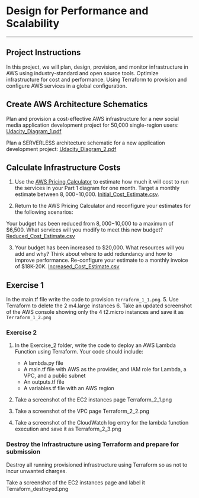 # Design for Performance and Scalability

---

## Project  Instructions

In this project, we will plan, design, provision, and monitor infrastructure in AWS using industry-standard and open source tools. Optimize infrastructure for cost and performance. Using Terraform to provision and configure AWS services in a global configuration.

## Create AWS Architecture Schematics
Plan and provision a cost-effective AWS infrastructure for a new social media application development project for 50,000 single-region users:
[Udacity_Diagram_1.pdf](udacity-submission/Udacity_Diagram_1.pdf)

Plan a SERVERLESS architecture schematic for a new application development project:
[Udacity_Diagram_2.pdf](udacity-submission/Udacity_Diagram_2.pdf)

## Calculate Infrastructure Costs
1. Use the [AWS Pricing Calculator](https://calculator.aws/) to estimate how much it will cost to run the services in your Part 1 diagram for one month. Target a monthly estimate between $8,000-$10,000. [Initial_Cost_Estimate.csv](udacity-submission/Initial_Cost_Estimate.csv).

2. Return to the AWS Pricing Calculator and reconfigure your estimates for the following scenarios:

Your budget has been reduced from $8,000-$10,000 to a maximum of $6,500. What services will you modify to meet this new budget?
[Reduced_Cost_Estimate.csv](udacity-submission/Reduced_Cost_Estimate.csv)

3. Your budget has been increased to $20,000. What resources will you add and why?
Think about where to add redundancy and how to improve performance. Re-configure your estimate to a monthly invoice of $18K-20K.
[Increased_Cost_Estimate.csv](udacity-submission/Increased_Cost_Estimate.csv)

## Exercise 1
In the main.tf file write the code to provision `Terraform_1_1.png`. 
5. Use Terraform to  delete the 2 m4.large instances 
6. Take an updated screenshot of the AWS console showing only the 4 t2.micro instances and save it as `Terraform_1_2.png`

### Exercise 2

1. In the  Exercise_2 folder, write the code to deploy an AWS Lambda Function using Terraform. Your code should include:

   * A lambda.py file
   * A main.tf file with AWS as the provider, and IAM role for Lambda, a VPC, and a public subnet
   * An outputs.tf file
   * A variables.tf file with an AWS region
  
2. Take a screenshot of the EC2 instances page Terraform_2_1.png
3. Take a screenshot of the VPC page Terraform_2_2.png
4. Take a screenshot of the CloudWatch log entry for the lambda function execution and save it as Terraform_2_3.png

### Destroy the Infrastructure using Terraform and prepare for submission
Destroy all running provisioned infrastructure using Terraform so as not to incur unwanted charges.

Take a screenshot of the EC2 instances page and label it Terraform_destroyed.png